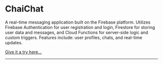 # ChaiChat

A real-time messaging application built on the Firebase platform. Utilizes Firebase Authentication for user registration and login, Firestore for storing user data and messages, and Cloud Functions for server-side logic and custom triggers. Features include: user profiles, chats, and real-time updates.

[Give it a try here...](https://shariq-yousuf.github.io/chaichat/)

<hr>
